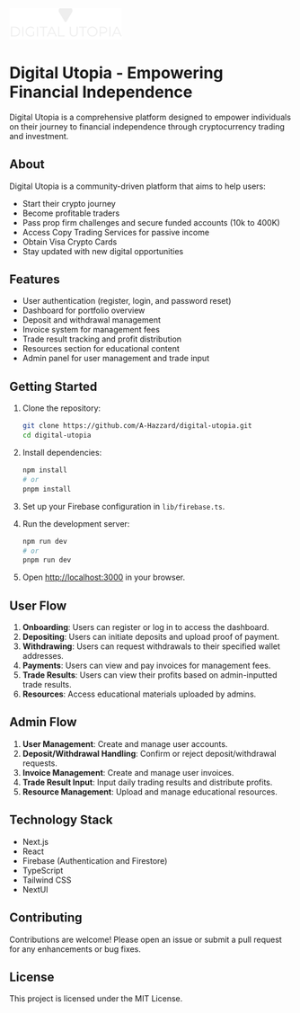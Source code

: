 <img src="public/logo.png" alt="Digital Utopia Logo" width="200"/>

# Digital Utopia - Empowering Financial Independence

Digital Utopia is a comprehensive platform designed to empower individuals on their journey to financial independence through cryptocurrency trading and investment.

## About

Digital Utopia is a community-driven platform that aims to help users:

- Start their crypto journey
- Become profitable traders
- Pass prop firm challenges and secure funded accounts (10k to 400K)
- Access Copy Trading Services for passive income
- Obtain Visa Crypto Cards
- Stay updated with new digital opportunities

## Features

- User authentication (register, login, and password reset)
- Dashboard for portfolio overview
- Deposit and withdrawal management
- Invoice system for management fees
- Trade result tracking and profit distribution
- Resources section for educational content
- Admin panel for user management and trade input

## Getting Started

1. Clone the repository:
   ```bash
   git clone https://github.com/A-Hazzard/digital-utopia.git
   cd digital-utopia
   ```

2. Install dependencies:
   ```bash
   npm install
   # or
   pnpm install
   ```

3. Set up your Firebase configuration in `lib/firebase.ts`.

4. Run the development server:
   ```bash
   npm run dev
   # or
   pnpm run dev
   ```

5. Open [http://localhost:3000](http://localhost:3000) in your browser.

## User Flow

1. **Onboarding**: Users can register or log in to access the dashboard.
2. **Depositing**: Users can initiate deposits and upload proof of payment.
3. **Withdrawing**: Users can request withdrawals to their specified wallet addresses.
4. **Payments**: Users can view and pay invoices for management fees.
5. **Trade Results**: Users can view their profits based on admin-inputted trade results.
6. **Resources**: Access educational materials uploaded by admins.

## Admin Flow

1. **User Management**: Create and manage user accounts.
2. **Deposit/Withdrawal Handling**: Confirm or reject deposit/withdrawal requests.
3. **Invoice Management**: Create and manage user invoices.
4. **Trade Result Input**: Input daily trading results and distribute profits.
5. **Resource Management**: Upload and manage educational resources.

## Technology Stack

- Next.js
- React
- Firebase (Authentication and Firestore)
- TypeScript
- Tailwind CSS
- NextUI

## Contributing

Contributions are welcome! Please open an issue or submit a pull request for any enhancements or bug fixes.

## License

This project is licensed under the MIT License.